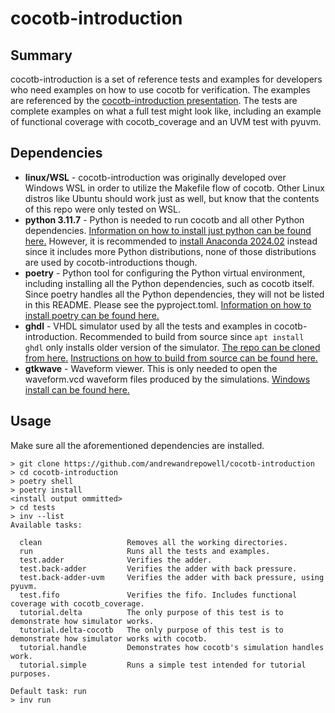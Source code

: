 # cocotb-introduction

## Summary

cocotb-introduction is a set of reference tests and examples for developers who need examples on how to use cocotb for verification. The examples are referenced by the [cocotb-introduction presentation](). The tests are complete examples on what a full test might look like, including an example of functional coverage with cocotb_coverage and an UVM test with pyuvm.

## Dependencies

- **linux/WSL** - cocotb-introduction was originally developed over Windows WSL in order to utilize the Makefile flow of cocotb. Other Linux distros like Ubuntu should work just as well, but know that the contents of this repo were only tested on WSL.
- **python 3.11.7** - Python is needed to run cocotb and all other Python dependencies. [Information on how to install just python can be found here.](https://radwanelourhmati7.medium.com/installing-python-3-11-on-ubuntu-step-by-step-a46631d4e293) However, it is recommended to [install Anaconda 2024.02](https://docs.anaconda.com/free/anaconda/install/linux/) instead since it includes more Python distributions, none of those distributions are used by cocotb-introductions though.
- **poetry** - Python tool for configuring the Python virtual environment, including installing all the Python dependencies, such as cocotb itself. Since poetry handles all the Python dependencies, they will not be listed in this README. Please see the pyproject.toml. [Information on how to install poetry can be found here.](https://python-poetry.org/docs/)
- **ghdl** - VHDL simulator used by all the tests and examples in cocotb-introduction. Recommended to build from source since `apt install ghdl` only installs older version of the simulator. [The repo can be cloned from here.](https://github.com/ghdl/ghd) [Instructions on how to build from source can be found here.](https://ghdl-rad.readthedocs.io/en/latest/getting/mcode.html)
- **gtkwave** - Waveform viewer. This is only needed to open the waveform.vcd waveform files produced by the simulations. [Windows install can be found here.](https://sourceforge.net/projects/gtkwave/files/gtkwave-3.3.90-bin-win64/gtkwave-3.3.90-bin-win64.zip/download)

## Usage

Make sure all the aforementioned dependencies are installed.

```
> git clone https://github.com/andrewandrepowell/cocotb-introduction
> cd cocotb-introduction
> poetry shell
> poetry install
<install output ommitted>
> cd tests
> inv --list
Available tasks:

  clean                   Removes all the working directories.
  run                     Runs all the tests and examples.
  test.adder              Verifies the adder.
  test.back-adder         Verifies the adder with back pressure.
  test.back-adder-uvm     Verifies the adder with back pressure, using pyuvm.
  test.fifo               Verifies the fifo. Includes functional coverage with cocotb_coverage.
  tutorial.delta          The only purpose of this test is to demonstrate how simulator works.
  tutorial.delta-cocotb   The only purpose of this test is to demonstrate how simulator works with cocotb.
  tutorial.handle         Demonstrates how cocotb's simulation handles work.
  tutorial.simple         Runs a simple test intended for tutorial purposes.

Default task: run
> inv run
```
